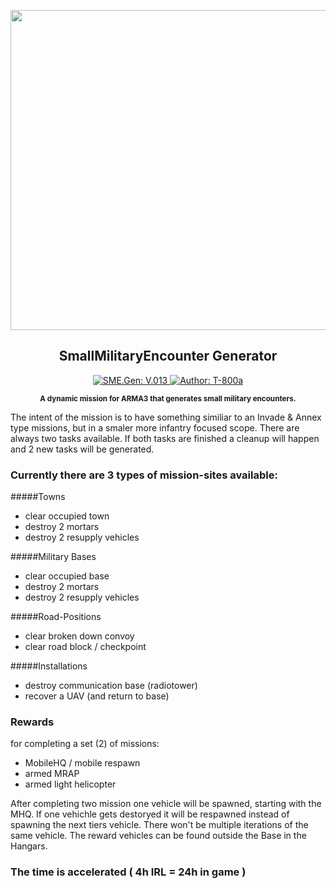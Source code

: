<p align="center"><img src="https://github.com/T-800a/SME.Gen/blob/master/SMEGen_logo_tp.png" width="512"></p>
<h2 align="center">SmallMilitaryEncounter Generator</h2>
<p align="center">
    <a href="#">
        <img src="https://img.shields.io/badge/SME.Gen-V.013-green.svg?style=flat-square" alt="SME.Gen: V.013">
    </a>
    <a href="#">
        <img src="http://img.shields.io/badge/Author-T--800a-blue.svg?style=flat-square" alt="Author: T-800a">
    </a>
</p>
<p align="center"><sup><strong>A dynamic mission for ARMA3 that generates small military encounters.</strong></sup></p>

The intent of the mission is to have something similiar to an Invade & Annex type missions, but in a smaler more infantry focused scope. There are always two tasks available. If both tasks are finished a cleanup will happen and 2 new tasks will be generated.

### Currently there are 3 types of mission-sites available:
#####Towns
- clear occupied town
- destroy 2 mortars
- destroy 2 resupply vehicles

#####Military Bases
- clear occupied base
- destroy 2 mortars
- destroy 2 resupply vehicles

#####Road-Positions
- clear broken down convoy
- clear road block / checkpoint

#####Installations
- destroy communication base (radiotower)
- recover a UAV (and return to base)

### Rewards
for completing a set (2) of missions:
- MobileHQ / mobile respawn
- armed MRAP
- armed light helicopter

After completing two mission one vehicle will be spawned, starting with the MHQ. If one vehichle gets destoryed it will be respawned instead of spawning the next tiers vehicle. There won't be multiple iterations of the same vehicle. The reward vehicles can be found outside the Base in the Hangars.

### The time is accelerated ( 4h IRL = 24h in game )
